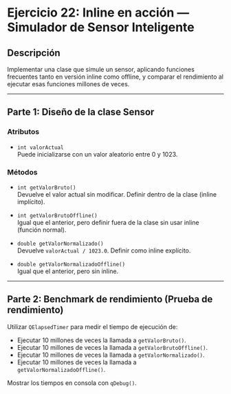 # Ejercicio 22: Inline en acción — Simulador de Sensor Inteligente

## Descripción

Implementar una clase que simule un sensor, aplicando funciones frecuentes tanto en versión inline como offline, y comparar el rendimiento al ejecutar esas funciones millones de veces.

---

## Parte 1: Diseño de la clase Sensor

### Atributos

- `int valorActual`  
  Puede inicializarse con un valor aleatorio entre 0 y 1023.

### Métodos

- `int getValorBruto()`  
  Devuelve el valor actual sin modificar. Definir dentro de la clase (inline implícito).

- `int getValorBrutoOffline()`  
  Igual que el anterior, pero definir fuera de la clase sin usar inline (función normal).

- `double getValorNormalizado()`  
  Devuelve `valorActual / 1023.0`. Definir como inline explícito.

- `double getValorNormalizadoOffline()`  
  Igual que el anterior, pero sin inline.

---

## Parte 2: Benchmark de rendimiento (Prueba de rendimiento)

Utilizar `QElapsedTimer` para medir el tiempo de ejecución de:

- Ejecutar 10 millones de veces la llamada a `getValorBruto()`.
- Ejecutar 10 millones de veces la llamada a `getValorBrutoOffline()`.
- Ejecutar 10 millones de veces la llamada a `getValorNormalizado()`.
- Ejecutar 10 millones de veces la llamada a `getValorNormalizadoOffline()`.

Mostrar los tiempos en consola con `qDebug()`.
